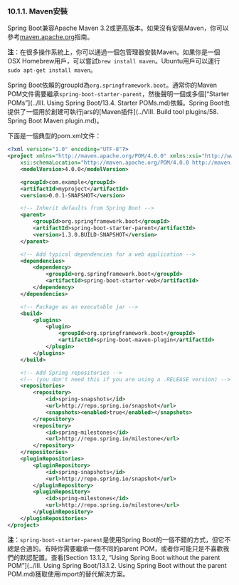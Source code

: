 ### 10.1.1. Maven安裝

Spring Boot兼容Apache Maven 3.2或更高版本。如果沒有安裝Maven，你可以參考[maven.apache.org](http://maven.apache.org/)指南。

**注**：在很多操作系統上，你可以通過一個包管理器安裝Maven。如果你是一個OSX Homebrew用戶，可以嘗試`brew install maven`。Ubuntu用戶可以運行`sudo apt-get install maven`。

Spring Boot依賴的groupId為`org.springframework.boot`。通常你的Maven POM文件需要繼承`spring-boot-starter-parent`，然後聲明一個或多個[“Starter POMs”](../III. Using Spring Boot/13.4. Starter POMs.md)依賴。Spring Boot也提供了一個用於創建可執行jars的[Maven插件](../VIII. Build tool plugins/58. Spring Boot Maven plugin.md)。

下面是一個典型的pom.xml文件：
```xml
<?xml version="1.0" encoding="UTF-8"?>
<project xmlns="http://maven.apache.org/POM/4.0.0" xmlns:xsi="http://www.w3.org/2001/XMLSchema-instance"
    xsi:schemaLocation="http://maven.apache.org/POM/4.0.0 http://maven.apache.org/xsd/maven-4.0.0.xsd">
    <modelVersion>4.0.0</modelVersion>

    <groupId>com.example</groupId>
    <artifactId>myproject</artifactId>
    <version>0.0.1-SNAPSHOT</version>

    <!-- Inherit defaults from Spring Boot -->
    <parent>
        <groupId>org.springframework.boot</groupId>
        <artifactId>spring-boot-starter-parent</artifactId>
        <version>1.3.0.BUILD-SNAPSHOT</version>
    </parent>

    <!-- Add typical dependencies for a web application -->
    <dependencies>
        <dependency>
            <groupId>org.springframework.boot</groupId>
            <artifactId>spring-boot-starter-web</artifactId>
        </dependency>
    </dependencies>

    <!-- Package as an executable jar -->
    <build>
        <plugins>
            <plugin>
                <groupId>org.springframework.boot</groupId>
                <artifactId>spring-boot-maven-plugin</artifactId>
            </plugin>
        </plugins>
    </build>

    <!-- Add Spring repositories -->
    <!-- (you don't need this if you are using a .RELEASE version) -->
    <repositories>
        <repository>
            <id>spring-snapshots</id>
            <url>http://repo.spring.io/snapshot</url>
            <snapshots><enabled>true</enabled></snapshots>
        </repository>
        <repository>
            <id>spring-milestones</id>
            <url>http://repo.spring.io/milestone</url>
        </repository>
    </repositories>
    <pluginRepositories>
        <pluginRepository>
            <id>spring-snapshots</id>
            <url>http://repo.spring.io/snapshot</url>
        </pluginRepository>
        <pluginRepository>
            <id>spring-milestones</id>
            <url>http://repo.spring.io/milestone</url>
        </pluginRepository>
    </pluginRepositories>
</project>
```
**注**：`spring-boot-starter-parent`是使用Spring Boot的一個不錯的方式，但它不總是合適的。有時你需要繼承一個不同的parent POM，或者你可能只是不喜歡我們的默認配置。查看[Section 13.1.2, “Using Spring Boot without the parent POM”](../III. Using Spring Boot/13.1.2. Using Spring Boot without the parent POM.md)獲取使用import的替代解決方案。
